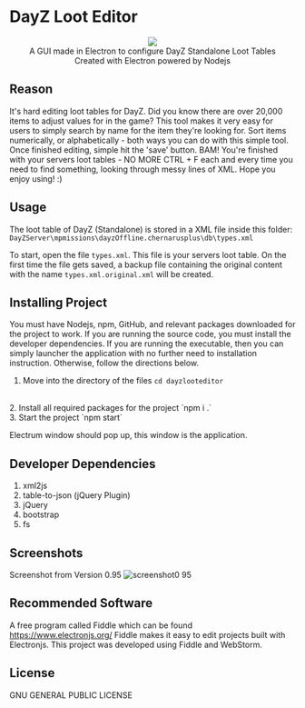 # DayZ Loot Editor
<p align="center">
  <img src="https://user-images.githubusercontent.com/34726562/148476071-67205782-7264-4bcd-9150-2b6f31e01efb.png" />
 <br>
  A GUI made in Electron to configure DayZ Standalone Loot Tables
  <br>
 Created with Electron powered by Nodejs


## Reason
It's hard editing loot tables for DayZ. Did you know there are over 20,000 items to adjust values for in the game?
This tool makes it very easy for users to simply search by name for the item they're looking for. Sort items numerically, or alphabetically - both ways you can do with this simple tool.
Once finished editing, simple hit the 'save' button. BAM! You're finished with your servers loot tables - NO MORE CTRL + F each and every time you need to find something, looking through messy lines of XML. 
Hope you enjoy using! :) 



## Usage
The loot table of DayZ (Standalone) is stored in a XML file inside 
this folder: 
<br>`DayZServer\mpmissions\dayzOffline.chernarusplus\db\types.xml`

To start, open the file `types.xml`. This file is your servers loot table. On the first time the file gets saved, a backup file containing the original content with the name `types.xml.original.xml` will be created.

## Installing Project

You must have Nodejs, npm, GitHub, and relevant packages downloaded for the project to work. If you are running the
source code, you must install the developer dependencies. If you are running the executable, then you can simply launcher the application with no further need to installation instruction. Otherwise, follow the directions below.
<br>
1. Move into the directory of the files
`cd dayzlooteditor`
<br>
2. Install all required packages for the project
`npm i .`
<br>
3. Start the project
`npm start`

Electrum window should pop up, this window is the application.

## Developer Dependencies
1) xml2js
2) table-to-json (jQuery Plugin)
3) jQuery
4) bootstrap
5) fs


## Screenshots
Screenshot from Version 0.95
![screenshot0 95](https://user-images.githubusercontent.com/34726562/152403124-0056b038-8bb0-4dce-a85b-fe40b1506abf.PNG)



## Recommended Software

 A free program called Fiddle which can be found https://www.electronjs.org/
Fiddle makes it easy to edit projects built with Electronjs. This project was developed using Fiddle and WebStorm. 

## License
  GNU GENERAL PUBLIC LICENSE

